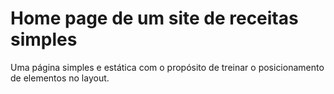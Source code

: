 # Home page de um site de receitas simples

Uma página simples e estática com o propósito de treinar o posicionamento de elementos no layout.
